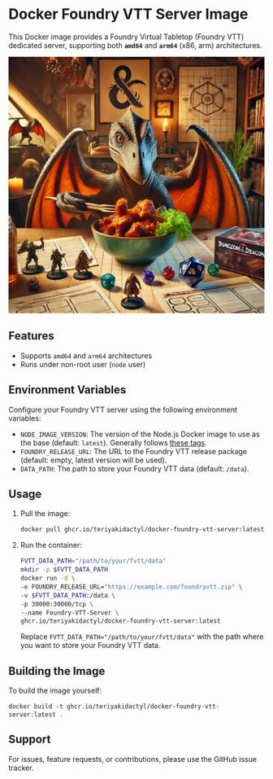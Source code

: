 
# Docker Foundry VTT Server Image

This Docker image provides a Foundry Virtual Tabletop (Foundry VTT) dedicated server, supporting both **`amd64`** and **`arm64`** (x86, arm) architectures.

![Foundry VTT Logo](/images/fvtt_teriyaki.png)

## Features

- Supports `amd64` and `arm64` architectures
- Runs under non-root user (`node` user)

## Environment Variables

Configure your Foundry VTT server using the following environment variables:

- `NODE_IMAGE_VERSION`: The version of the Node.js Docker image to use as the base (default: `latest`). Generally follows [these tags](https://hub.docker.com/_/node).
- `FOUNDRY_RELEASE_URL`: The URL to the Foundry VTT release package (default: empty, latest version will be used).
- `DATA_PATH`: The path to store your Foundry VTT data (default: `/data`).

## Usage

1. Pull the image:

   ```bash
   docker pull ghcr.io/teriyakidactyl/docker-foundry-vtt-server:latest
   ```

2. Run the container:

   ```bash
   FVTT_DATA_PATH="/path/to/your/fvtt/data"
   mkdir -p $FVTT_DATA_PATH
   docker run -d \
   -e FOUNDRY_RELEASE_URL="https://example.com/foundryvtt.zip" \
   -v $FVTT_DATA_PATH:/data \
   -p 30000:30000/tcp \
   --name Foundry-VTT-Server \
   ghcr.io/teriyakidactyl/docker-foundry-vtt-server:latest
   ```

   Replace `FVTT_DATA_PATH="/path/to/your/fvtt/data"` with the path where you want to store your Foundry VTT data.

## Building the Image

To build the image yourself:

```docker
docker build -t ghcr.io/teriyakidactyl/docker-foundry-vtt-server:latest .
```

## Support

For issues, feature requests, or contributions, please use the GitHub issue tracker.